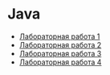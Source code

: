 # Java
+ [Лабораторная  работа 1](https://github.com/Chiffilin/Java/tree/main/L_1)
+ [Лабораторная работа 2](https://github.com/Chiffilin/Java/tree/main/L_2)
+ [Лабораторная работа 3](https://github.com/Chiffilin/Java/tree/main/L_1%20database)
+ [Лабораторная работа 4](https://github.com/Chiffilin/Java/tree/main/L_4)
